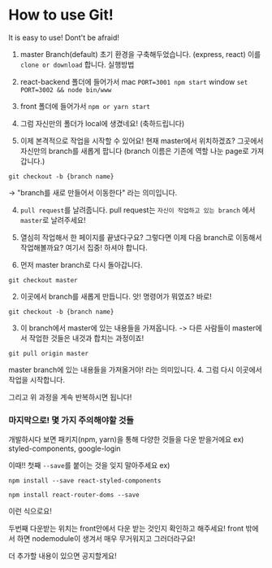 # How to use Git!

It is easy to use! Dont't be afraid! 

1. master Branch(default) 초기 환경을 구축해두었습니다. (express, react) 이를 `clone or download` 합니다.
  실행방법
  1. react-backend 폴더에 들어가서
    mac
    ```
    PORT=3001 npm start
    ```
    window
    ```
    set PORT=3002 && node bin/www
    ```
  2. front 폴더에 들어가서
    ```
    npm or yarn start
    ```

2. 그럼 자신만의 폴더가 local에 생겼네요! (축하드립니다)

3. 이제 본격적으로 작업을 시작할 수 있어요! 현재 master에서 위치하겠죠? 그곳에서 자신만의 branch를 새롭게 팝니다
  (branch 이름은 기존에 역할 나눈 page로 가져갑니다.)
  ```
  git checkout -b {branch name}
  ```
  -> "branch를 새로 만들어서 이동한다" 라는 의미입니다.

4. `pull request`를 날려줍니다.
  pull request는 `자신이 작업하고 있는 branch` 에서 `master`로 날려주세요!
  
5. 열심히 작업해서 한 페이지를 끝냈다구요? 그렇다면 이제 다음 branch로 이동해서 작업해볼까요? 
  여기서 집중! 하셔야 합니다.
  1. 먼저 master branch로 다시 돌아갑니다.
  ```
  git checkout master
  ```
  2. 이곳에서 branch를 새롭게 만듭니다. 
  앗! 명령어가 뭐였죠?
  바로!
  ```
  git checkout -b {branch name}
  ```
  3. 이 branch에서 master에 있는 내용들을 가져옵니다.
    -> 다른 사람들이 master에서 작업한 것들은 내것과 합치는 과정이죠!
  ```
  git pull origin master
  ```
  master branch에 있는 내용들을 가져올거야! 라는 의미있니다.
  4. 그럼 다시 이곳에서 작업을 시작합니다.
  
그리고 위 과정을 계속 반복하시면 됩니다!

### 마지막으로! 몇 가지 주의해야할 것들
개발하시다 보면 패키지(npm, yarn)을 통해 다양한 것들을 다운 받을거에요
ex) styled-components, google-login

이때!! 
첫째 `--save`를 붙이는 것을 잊지 말아주세요
ex)
```
npm install --save react-styled-components
```
```
npm install react-router-doms --save
```
이런 식으로요!

두번째 다운받는 위치는 front안에서 다운 받는 것인지 확인하고 해주세요! front 밖에서 하면 nodemodule이 생겨서 매우 무거워지고 그러더라구요!

더 추가할 내용이 있으면 공지할게요! 
